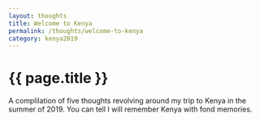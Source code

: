 ```yaml
---
layout: thoughts
title: Welcome to Kenya
permalink: /thoughts/welcome-to-kenya
category: kenya2019
---
```


<h1>{{ page.title }}</h1>

A complilation of five thoughts revolving around my trip to Kenya in the summer of 2019. You can tell I will remember Kenya with fond memories.
